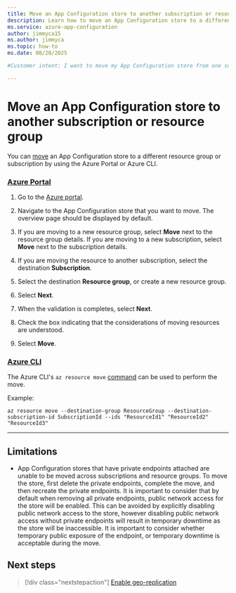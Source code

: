 ```yaml
---
title: Move an App Configuration store to another subscription or resource group
description: Learn how to move an App Configuration store to a different subscription or resource group.
ms.service: azure-app-configuration
author: jimmyca15
ms.author: jimmyca
ms.topic: how-to
ms.date: 08/20/2025

#Customer intent: I want to move my App Configuration store from one subscription or resource group to another. 

---
```


# Move an App Configuration store to another subscription or resource group

You can [move](../azure-resource-manager/management/move-resource-group-and-subscription.md) an App Configuration store to a different resource group or subscription by using the Azure Portal or Azure CLI.

### [Azure Portal](#tab/azure-portal)

1. Go to the [Azure portal](https://portal.azure.com/).

1. Navigate to the App Configuration store that you want to move. The overview page should be displayed by default.

1. If you are moving to a new resource group, select **Move** next to the resource group details. If you are moving to a new subscription, select **Move** next to the subscription details.

1. If you are moving the resource to another subscription, select the destination **Subscription**.

1. Select the destination **Resource group**, or create a new resource group.

1. Select **Next**.

1. When the validation is completes, select **Next**.

1. Check the box indicating that the considerations of moving resources are understood.

1. Select **Move**.

### [Azure CLI](#tab/azure-cli)

The Azure CLI's `az resource move` [command](/cli/azure/resource#az-resource-move) can be used to perform the move.

Example:

```
az resource move --destination-group ResourceGroup --destination-subscription-id SubscriptionId --ids "ResourceId1" "ResourceId2" "ResourceId3"
```

---

## Limitations

* App Configuration stores that have private endpoints attached are unable to be moved across subscriptions and resource groups. To move the store, first delete the private endpoints, complete the move, and then recreate the private endpoints. It is important to consider that by default when removing all private endpoints, public network access for the store will be enabled. This can be avoided by explicitly disabling public network access to the store, however disabling public network access without private endpoints will result in temporary downtime as the store will be inaccessible. It is important to consider whether temporary public exposure of the endpoint, or temporary downtime is acceptable during the move.

## Next steps

> [!div class="nextstepaction"]
> [Enable geo-replication](./howto-geo-replication.md)  
